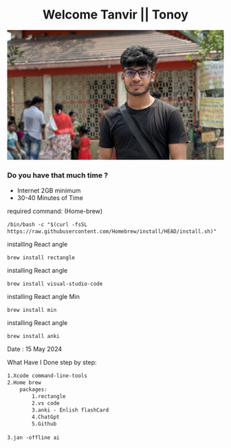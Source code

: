  # <center> Welcome Tanvir || Tonoy </center> #
<img src="Tanvir.jpg">
  <h3> Do you have that much time ? </h3>
   <ul>
    <li> Internet 2GB minimum</li>
    <li>30-40 Minutes of Time</li>
   </ul>
 required command: 
   (Home-brew)

    /bin/bash -c "$(curl -fsSL        https://raw.githubusercontent.com/Homebrew/install/HEAD/install.sh)"
installing React angle

    brew install rectangle 

installing React angle

    brew install visual-studio-code

installing React angle Min

    brew install min
installing React angle

    brew install anki
 
Date :  15 May 2024

What Have I Done step by step:

    1.Xcode command-line-tools
    2.Home brew
        packages:
            1.rectangle
            2.vs code
            3.anki - Enlish flashCard
            4.ChatGpt
            5.Github

    3.jan -offline ai
    
    
    
